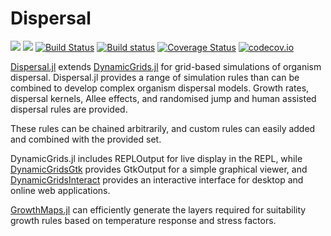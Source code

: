 # Dispersal

[![](https://img.shields.io/badge/docs-stable-blue.svg)](https://cesaraustralia.github.io/Dispersal.jl/stable)
[![](https://img.shields.io/badge/docs-dev-blue.svg)](https://cesaraustralia.github.io/Dispersal.jl/dev)
[![Build Status](https://travis-ci.org/cesaraustralia/Dispersal.jl.svg?branch=master)](https://travis-ci.org/cesaraustralia/Dispersal.jl)
[![Build status](https://ci.appveyor.com/api/projects/status/648h30ifo85wnvfk?svg=true)](https://ci.appveyor.com/project/cesaraustralia/dispersal-jl)
[![Coverage Status](https://coveralls.io/repos/github/cesaraustralia/Dispersal.jl/badge.svg?branch=master)](https://coveralls.io/github/cesaraustralia/Dispersal.jl?branch=master)
[![codecov.io](http://codecov.io/github/cesaraustralia/Dispersal.jl/coverage.svg?branch=master)](http://codecov.io/github/cesaraustralia/Dispersal.jl?branch=master)

[Dispersal.jl](https://github.com/cesaraustralia/Dispersal.jl) extends
[DynamicGrids.jl](https://github.com/cesaraustralia/DynamicGrids.jl) for grid-based
simulations of organism dispersal. Dispersal.jl provides a range of simulation
rules than can be combined to develop complex organism dispersal models. Growth
rates, dispersal kernels, Allee effects, and randomised jump and human assisted
dispersal rules are provided.

These rules can be chained arbitrarily, and custom rules can easily added and
combined with the provided set.

DynamicGrids.jl includes REPLOutput for live display in the REPL, while
[DynamicGridsGtk](https://github.com/cesaraustralia/DynamicGridsGtk.jl) provides
GtkOutput for a simple graphical viewer, and
[DynamicGridsInteract](https://github.com/cesaraustralia/DynamicGridsInteract.jl)
provides an interactive interface for desktop and online web applications.

[GrowthMaps.jl](https://github.com/cesaraustralia/GrowthMaps.jl) can efficiently generate
the layers required for suitability growth rules based on temperature response and stress factors.
